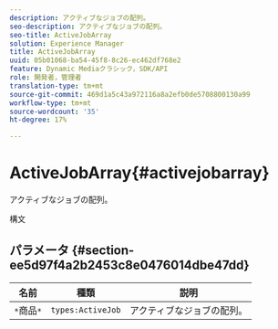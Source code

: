 ```yaml
---
description: アクティブなジョブの配列。
seo-description: アクティブなジョブの配列。
seo-title: ActiveJobArray
solution: Experience Manager
title: ActiveJobArray
uuid: 05b01068-ba54-45f8-8c26-ec462df768e2
feature: Dynamic Mediaクラシック，SDK/API
role: 開発者，管理者
translation-type: tm+mt
source-git-commit: 469d1a5c43a972116a8a2efb0de5708800130a99
workflow-type: tm+mt
source-wordcount: '35'
ht-degree: 17%

---
```



# ActiveJobArray{#activejobarray}

アクティブなジョブの配列。

構文

## パラメータ {#section-ee5d97f4a2b2453c8e0476014dbe47dd}

| 名前 | 種類 | 説明 |
|---|---|---|
| `*`商品`*` | `types:ActiveJob` | アクティブなジョブの配列。 |

